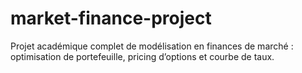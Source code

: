 # market-finance-project
Projet académique complet de modélisation en finances de marché : optimisation de portefeuille, pricing d’options et courbe de taux.
